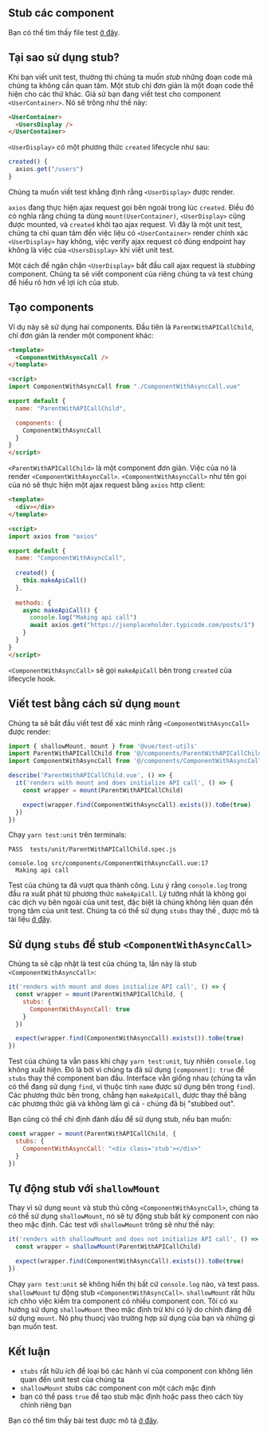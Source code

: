 ## Stub các component

Bạn có thể tìm thấy file test [ở đây](https://github.com/lmiller1990/vue-testing-handbook/tree/master/demo-app/tests/unit/ParentWithAPICallChild.spec.js).

## Tại sao sử dụng stub?

Khi bạn viết unit test, thường thì chúng ta muốn _stub_ những đoạn code mà chúng ta không cần quan tâm. Một stub chỉ đơn giản là một đoạn code thể hiện cho các thứ khác. Giả sử bạn đang viết test cho component `<UserContainer>`. Nó sẽ trông như thế này:

```html
<UserContainer>
  <UsersDisplay />
</UserContainer>
```

`<UserDisplay>` có một phương thức `created` lifecycle như sau:

```js
created() {
  axios.get("/users")
}
```

Chúng ta muốn viết test khẳng định rằng `<UserDisplay>` được render.

`axios` đang thực hiện ajax request gọi bên ngoài trong lúc `created`. Điều đó có nghĩa rằng chúng ta dùng `mount(UserContainer)`, `<UserDisplay>` cũng được mounted, và `created` khởi tạo ajax request. Vì đây là một unit test, chúng ta chỉ quan tâm đến việc liệu có `<UserContainer>` render chính xác `<UserDisplay>` hay không, việc verify ajax request có đúng endpoint hay không là việc của `<UsersDisplay>` khi viết unit test.

Một cách để ngăn chặn `<UserDisplay>` bắt đầu call ajax request là _stubbing_ component. Chúng ta sẽ viết component của riêng chúng ta và test chúng để hiểu rõ hơn về lợi ích của stub.

## Tạo components

Ví dụ này sẽ sử dụng hai components. Đầu tiên là `ParentWithAPICallChild`, chỉ đơn giản là render một component khác:

```html
<template>
  <ComponentWithAsyncCall />
</template>

<script>
import ComponentWithAsyncCall from "./ComponentWithAsyncCall.vue"

export default {
  name: "ParentWithAPICallChild",

  components: {
    ComponentWithAsyncCall
  }
}
</script>
```

`<ParentWithAPICallChild>` là một component đơn giản. Việc của nó là render `<ComponentWithAsyncCall>`. `<ComponentWithAsyncCall>` như tên gọi của nó sẽ thực hiện một ajax request bằng `axios` http client:

```html
<template>
  <div></div>
</template>

<script>
import axios from "axios"

export default {
  name: "ComponentWithAsyncCall",
  
  created() {
    this.makeApiCall()
  },
  
  methods: {
    async makeApiCall() {
      console.log("Making api call")
      await axios.get("https://jsonplaceholder.typicode.com/posts/1")
    }
  }
}
</script>
```

`<ComponentWithAsyncCall>` sẽ gọi `makeApiCall` bên trong `created` của lifecycle hook.

## Viết test bằng cách sử dụng `mount`

Chúng ta sẽ bắt đầu viết test để xác minh rằng `<ComponentWithAsyncCall>` được render:

```js
import { shallowMount, mount } from '@vue/test-utils'
import ParentWithAPICallChild from '@/components/ParentWithAPICallChild.vue'
import ComponentWithAsyncCall from '@/components/ComponentWithAsyncCall.vue'

describe('ParentWithAPICallChild.vue', () => {
  it('renders with mount and does initialize API call', () => {
    const wrapper = mount(ParentWithAPICallChild)

    expect(wrapper.find(ComponentWithAsyncCall).exists()).toBe(true)
  })
})
```

Chạy `yarn test:unit` trên terminals:

```
PASS  tests/unit/ParentWithAPICallChild.spec.js

console.log src/components/ComponentWithAsyncCall.vue:17
  Making api call
```

Test của chúng ta đã vượt qua thành công. Lưu ý rằng `console.log` trong đầu ra xuất phát từ phương thức `makeApiCall`. Lý tưởng nhất là không gọi các dịch vụ bên ngoài của unit test, đặc biệt là chúng không liên quan đến trọng tâm của unit test. Chúng ta có thể sử dụng `stubs` thay thế , được mô tả tài liệu [ở đây](https://vue-test-utils.vuejs.org/api/options.html#stubs).

## Sử dụng `stubs` để stub `<ComponentWithAsyncCall>`

Chúng ta sẽ cập nhật là test của chúng ta, lần này là stub `<ComponentWithAsyncCall>`:

```js
it('renders with mount and does initialize API call', () => {
  const wrapper = mount(ParentWithAPICallChild, {
    stubs: {
      ComponentWithAsyncCall: true
    }
  })

  expect(wrapper.find(ComponentWithAsyncCall).exists()).toBe(true)
})
```

Test của chúng ta vẫn pass khi chạy `yarn test:unit`, tuy nhiên `console.log` không xuất hiện. Đó là bời vì chúng ta đã sử dụng `[component]: true` để `stubs` thay thế component ban đầu. Interface vẫn giống nhau (chúng ta vẫn có thể đang sử dụng `find`, vì thuộc tính `name` được sử dụng bên trong `find`). Các phương thức bên trong, chẳng hạn `makeApiCall`, được thay thế bằng các phương thức giả và không làm gì cả - chúng đã bị "stubbed out". 

Bạn cũng có thể chỉ định đánh dấu để sử dụng stub, nếu bạn muốn:

```js
const wrapper = mount(ParentWithAPICallChild, {
  stubs: {
    ComponentWithAsyncCall: "<div class='stub'></div>"
  }
})
```

## Tự động stub với `shallowMount`

Thay vì sử dụng `mount` và stub thủ công `<ComponentWithAsyncCall>`, chúng ta có thể sử dụng `shallowMount`, nó sẽ tự động stub bất kỳ component con nào theo mặc định. Các test với `shallowMount` trông sẽ như thế này:

```js
it('renders with shallowMount and does not initialize API call', () => {
  const wrapper = shallowMount(ParentWithAPICallChild)

  expect(wrapper.find(ComponentWithAsyncCall).exists()).toBe(true)
})
```

Chạy `yarn test:unit` sẽ không hiển thị bất cứ `console.log` nào, và test pass. `shallowMount` tự động stub `<ComponentWithAsyncCall>`. `shallowMount` rất hữu ích chho việc kiểm tra component có nhiều component con. Tôi có xu hướng sử dụng `shallowMount` theo mặc định trừ khi có lý do chính đáng để sử dụng `mount`. Nó phụ thuocj vào trường hợp sử dụng của bạn và những gì bạn muốn test.

## Kết luận

- `stubs` rất hữu ích để loại bỏ các hành vi của component con không liên quan đến unit test của chúng ta
- `shallowMount` stubs các component con một cách mặc định
- bạn có thể pass `true` để tạo stub mặc định hoặc pass theo cách tùy chỉnh riêng bạn

Bạn có thể tìm thấy bài test được mô tả [ở đây](https://github.com/lmiller1990/vue-testing-handbook/tree/master/demo-app/tests/unit/ParentWithAPICallChild.spec.js).
